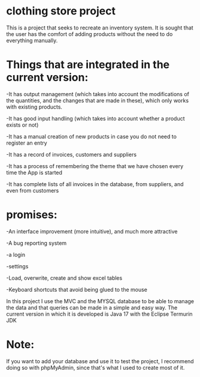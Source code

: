 # clothing store project

This is a project that seeks to recreate an inventory system. It is sought that the user has the comfort of adding products without the need
to do everything manually.

# Things that are integrated in the current version:

-It has output management (which takes into account the modifications of the quantities, and the changes that are made in these), which only works with existing products.

-It has good input handling (which takes into account whether a product exists or not)

-It has a manual creation of new products in case you do not need to register an entry

-It has a record of invoices, customers and suppliers

-It has a process of remembering the theme that we have chosen every time the App is started

-It has complete lists of all invoices in the database, from suppliers, and even from customers


# promises:

-An interface improvement (more intuitive), and much more attractive

-A bug reporting system

-a login

-settings

-Load, overwrite, create and show excel tables

-Keyboard shortcuts that avoid being glued to the mouse


In this project I use the MVC and the MYSQL database to be able to manage the data and that queries can be made in a simple and easy way. The current version in which it is developed is Java 17 with the Eclipse Termurin JDK

# Note:

If you want to add your database and use it to test the project, I recommend doing so with phpMyAdmin, since that's what I used to create most of it.


